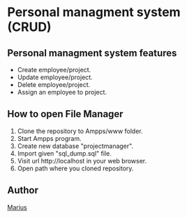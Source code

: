 # Personal managment system (CRUD)
## Personal managment system features

* Create employee/project.
* Update employee/project.
* Delete employee/project.
* Assign an employee to project.

## How to open File Manager

1) Clone the repository to Ampps/www folder.
2) Start Ampps program.
3) Create new database "projectmanager".
4) Import given "sql_dump.sql" file.
5) Visit url http://localhost in your web browser. 
6) Open path where you cloned repository.

## Author

[Marius](https://github.com/MariusBudreika)